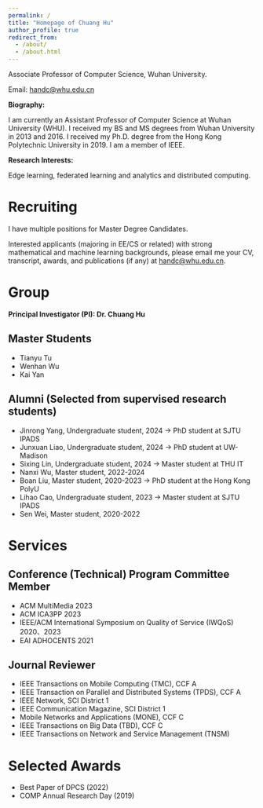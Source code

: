 ```yaml
---
permalink: /
title: "Homepage of Chuang Hu"
author_profile: true
redirect_from: 
  - /about/
  - /about.html
---
```


Associate Professor of Computer Science, Wuhan University.

Email: handc@whu.edu.cn

**Biography:**

I am currently an Assistant Professor of Computer Science at Wuhan University (WHU). I received my BS and MS degrees from Wuhan University in 2013 and 2016. I received my Ph.D. degree from the Hong Kong Polytechnic University in 2019. I am a member of IEEE.

**Research Interests:**

Edge learning, federated learning and analytics and distributed computing.

<!--建议修改，目前照抄！！-->

Recruiting
======
I have multiple positions for Master Degree Candidates.

Interested applicants (majoring in EE/CS or related) with strong mathematical and machine learning backgrounds, please email me your CV, transcript, awards, and publications (if any) at handc@whu.edu.cn.

<!--Note: please make your email subject as [Master] Name-School-Major.-->

<!--Scholarship/Salary will be highly competitive!!-->

<!--News-->


Group
======
**Principal Investigator (PI): Dr. Chuang Hu**

<!--Ph.D. Students-->

Master Students
------
- Tianyu Tu
- Wenhan Wu
- Kai Yan

<!--Research Assistants-->

<!--本科生具体指导时间！！-->

Alumni (Selected from supervised research students)
------
- Jinrong Yang, Undergraduate student, 2024 -> PhD student at SJTU IPADS 
- Junxuan Liao, Undergraduate student, 2024 -> PhD student at UW-Madison
- Sixing Lin, Undergraduate student, 2024 -> Master student at THU IT
- Nanxi Wu, Master student, 2022-2024
- Boan Liu, Master student, 2020-2023 -> PhD student at the Hong Kong PolyU
- Lihao Cao, Undergraduate student, 2023 -> Master student at SJTU IPADS
- Sen Wei, Master student, 2020-2022


Services
======

Conference (Technical) Program Committee Member
------
- ACM MultiMedia 2023
- ACM ICA3PP 2023
- IEEE/ACM International Symposium on Quality of Service (IWQoS) 2020、2023
- EAI ADHOCENTS 2021

Journal Reviewer
------
- IEEE Transactions on Mobile Computing (TMC), CCF A
- IEEE Transaction on Parallel and Distributed Systems (TPDS), CCF A
- IEEE Network, SCI District 1
- IEEE Communication Magazine, SCI District 1
- Mobile Networks and Applications (MONE), CCF C
- IEEE Transactions on Big Data (TBD), CCF C
- IEEE Transactions on Network and Service Management (TNSM)

<!--Organizing Committee Member-->


Selected Awards
======
<!--时间不限：奖学金，比赛获奖，企业奖项，-->
- Best Paper of DPCS (2022)
- COMP Annual Research Day (2019)